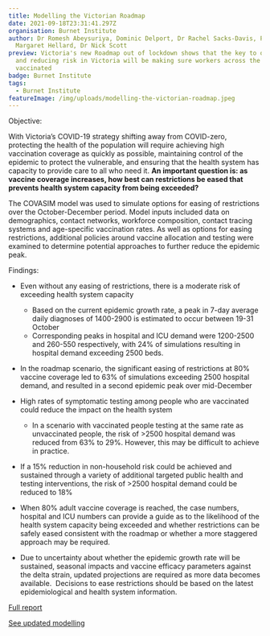 ```yaml
---
title: Modelling the Victorian Roadmap
date: 2021-09-18T23:31:41.297Z
organisation: Burnet Institute
author: Dr Romesh Abeysuriya, Dominic Delport, Dr Rachel Sacks-Davis, Professor
  Margaret Hellard, Dr Nick Scott
preview: Victoria's new Roadmap out of lockdown shows that the key to opening up
  and reducing risk in Victoria will be making sure workers across the state are
  vaccinated
badge: Burnet Institute
tags:
  - Burnet Institute
featureImage: /img/uploads/modelling-the-victorian-roadmap.jpeg
---
```

Objective: 

With Victoria’s COVID-19 strategy shifting away from COVID-zero, protecting the health of the population will require achieving high vaccination coverage as quickly as possible, maintaining control of the epidemic to protect the vulnerable, and ensuring that the health system has capacity to provide care to all who need it. **An important question is: as vaccine coverage increases, how best can restrictions be eased that prevents health system capacity from being exceeded?**

The COVASIM model was used to simulate options for easing of restrictions over the October-December period. Model inputs included data on demographics, contact networks, workforce composition, contact tracing systems and age-specific vaccination rates. As well as options for easing restrictions, additional policies around vaccine allocation and testing were examined to determine potential approaches to further reduce the epidemic peak.

Findings: 

* Even without any easing of restrictions, there is a moderate risk of exceeding health system capacity 

  * Based on the current epidemic growth rate, a peak in 7-day average daily diagnoses of 1400-2900 is estimated to occur between 19-31 October
  * Corresponding peaks in hospital and ICU demand were 1200-2500 and 260-550 respectively, with 24% of simulations resulting in hospital demand exceeding 2500 beds. 
* In the roadmap scenario, the significant easing of restrictions at 80% vaccine coverage led to 63% of simulations exceeding 2500 hospital demand, and resulted in a second epidemic peak over mid-December 
* High rates of symptomatic testing among people who are vaccinated could reduce the impact on the health system

  * In a scenario with vaccinated people testing at the same rate as unvaccinated people, the risk of >2500 hospital demand was reduced from 63% to 29%. However, this may be difficult to achieve in practice.
* If a 15% reduction in non-household risk could be achieved and sustained through a variety of additional targeted public health and testing interventions, the risk of >2500 hospital demand could be reduced to 18%
* When 80% adult vaccine coverage is reached, the case numbers, hospital and ICU numbers can provide a guide as to the likelihood of the health system capacity being exceeded and whether restrictions can be safely eased consistent with the roadmap or whether a more staggered approach may be required.
* Due to uncertainty about whether the epidemic growth rate will be sustained, seasonal impacts and vaccine efficacy parameters against the delta strain, updated projections are required as more data becomes available.  Decisions to ease restrictions should be based on the latest epidemiological and health system information.

<a href="https://burnet.edu.au/system/asset/file/4929/Burnet*Institute_VIC_Roadmap_20210918*-FINAL.pdf" target="_blank">Full report</a>

<a href="https://www.burnet.edu.au/news/1529_victorian_lockdown_to_end_21_october_updated_burnet_modelling" target="_blank">See updated modelling</a>